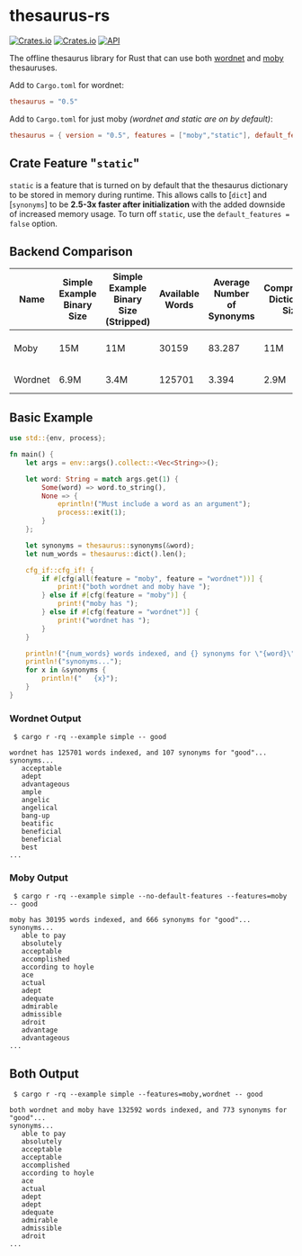 # thesaurus-rs
[![Crates.io](https://img.shields.io/crates/v/thesaurus.svg)](https://crates.io/crates/thesaurus)
[![Crates.io](https://img.shields.io/crates/d/thesaurus)](https://crates.io/crates/thesaurus)
[![API](https://docs.rs/thesaurus/badge.svg)](https://docs.rs/thesaurus)

The offline thesaurus library for Rust that can use both [wordnet](https://wordnet.princeton.edu/) and [moby](https://en.wikipedia.org/wiki/Moby_Project) thesauruses.

Add to `Cargo.toml` for wordnet:
```toml
thesaurus = "0.5"
```

Add to `Cargo.toml` for just moby *(wordnet and static are on by default)*:
```toml
thesaurus = { version = "0.5", features = ["moby","static"], default_features = false }
```

## Crate Feature "`static`"
`static` is a feature that is turned on by default that the thesaurus dictionary to be stored in memory during runtime. This allows calls to [`dict`] and [`synonyms`] to be **2.5-3x faster after initialization** with the added downside of increased memory usage. To turn off `static`, use the `default_features = false` option.

## Backend Comparison
| Name    | Simple Example Binary Size | Simple Example Binary Size (Stripped) | Available Words | Average Number of Synonyms | Compressed Dictionary Size | License                                                                     |
|---------|----------------------------|---------------------------------------|-----------------|----------------------------|----------------------------|-----------------------------------------------------------------------------|
| Moby    | 15M                        | 11M                                   | 30159           | 83.287                     | 11M                        | US Public Domain                                                            |
| Wordnet | 6.9M                       | 3.4M                                  | 125701          | 3.394                      | 2.9M                       | [Wordnet License](https://wordnet.princeton.edu/license-and-commercial-use) |

## Basic Example
```rust
use std::{env, process};

fn main() {
    let args = env::args().collect::<Vec<String>>();

    let word: String = match args.get(1) {
        Some(word) => word.to_string(),
        None => {
            eprintln!("Must include a word as an argument");
            process::exit(1);
        }
    };

    let synonyms = thesaurus::synonyms(&word);
    let num_words = thesaurus::dict().len();

    cfg_if::cfg_if! {
        if #[cfg(all(feature = "moby", feature = "wordnet"))] {
            print!("both wordnet and moby have ");
        } else if #[cfg(feature = "moby")] {
            print!("moby has ");
        } else if #[cfg(feature = "wordnet")] {
            print!("wordnet has ");
        }
    }

    println!("{num_words} words indexed, and {} synonyms for \"{word}\"...", synonyms.len());
    println!("synonyms...");
    for x in &synonyms {
        println!("   {x}");
    }
}
```

### Wordnet Output
```shell
 $ cargo r -rq --example simple -- good
```

```
wordnet has 125701 words indexed, and 107 synonyms for "good"...
synonyms...
   acceptable
   adept
   advantageous
   ample
   angelic
   angelical
   bang-up
   beatific
   beneficial
   beneficial
   best
...
```

### Moby Output
```shell
 $ cargo r -rq --example simple --no-default-features --features=moby -- good
```

```
moby has 30195 words indexed, and 666 synonyms for "good"...
synonyms...
   able to pay
   absolutely
   acceptable
   accomplished
   according to hoyle
   ace
   actual
   adept
   adequate
   admirable
   admissible
   adroit
   advantage
   advantageous
...
```

## Both Output
```shell
 $ cargo r -rq --example simple --features=moby,wordnet -- good
```

```
both wordnet and moby have 132592 words indexed, and 773 synonyms for "good"...
synonyms...
   able to pay
   absolutely
   acceptable
   acceptable
   accomplished
   according to hoyle
   ace
   actual
   adept
   adept
   adequate
   admirable
   admissible
   adroit
...
```